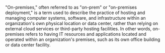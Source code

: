 "On-premises," often referred to as "on-prem" or "on-premises deployment," is a term used to describe the practice of hosting and managing computer systems, software, and infrastructure within an organization's own physical location or data center, rather than relying on external cloud services or third-party hosting facilities. In other words, on-premises refers to having IT resources and applications located and operated within an organization's premises, such as its own office building or data center facility.